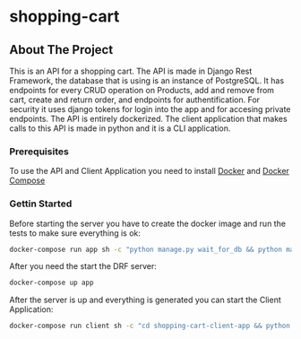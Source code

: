 # shopping-cart

## About The Project
This is an API for a shopping cart. The API is made in Django Rest Framework, the database that is using is an instance of PostgreSQL. It has endpoints for every CRUD operation on Products, add and remove from cart, create and return order, and endpoints for authentification. For security it uses django tokens for login into the app and for accesing private endpoints. The API is entirely dockerized.
The client application that makes calls to this API is made in python and it is a CLI application.

### Prerequisites
To use the API and Client Application you need to install [Docker](https://docs.docker.com/desktop/windows/install/) and [Docker Compose](https://docs.docker.com/compose/install/)

### Gettin Started
Before starting the server you have to create the docker image and run the tests to make sure everything is ok:
  ```sh
  docker-compose run app sh -c "python manage.py wait_for_db && python manage.py test"
  ```
After you need the start the DRF server:
  ```sh
  docker-compose up app
  ```
After the server is up and everything is generated you can start the Client Application:
  ```sh
  docker-compose run client sh -c "cd shopping-cart-client-app && python shopping-cart-app.py"
  ```
